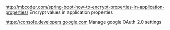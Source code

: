 http://mbcoder.com/spring-boot-how-to-encrypt-properties-in-application-properties/
Encrypt values in application properties

https://console.developers.google.com
Manage google OAuth 2.0 settings
